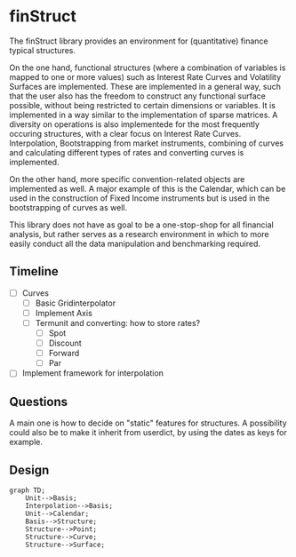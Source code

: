 # finStruct

The finStruct library provides an environment for (quantitative) finance typical structures.

On the one hand, functional structures (where a combination of variables is mapped to one or more values) such as Interest Rate Curves and Volatility Surfaces are implemented. These are implemented in a general way, such that the user also has the freedom to construct any functional surface possible, without being restricted to certain dimensions or variables. It is implemented in a way similar to the implementation of sparse matrices. 
A diversity on operations is also implementede for the most frequently occuring structures, with a clear focus on Interest Rate Curves. Interpolation, Bootstrapping from market instruments, combining of curves and calculating different types of rates and converting curves is implemented.

On the other hand, more specific convention-related objects are implemented as well. A major example of this is the Calendar, which can be used in the construction of Fixed Income instruments but is used in the bootstrapping of curves as well.

This library does not have as goal to be a one-stop-shop for all financial analysis, but rather serves as a research environment in which to more easily conduct all the data manipulation and benchmarking required.


## Timeline

- [ ] Curves
  -  [ ] Basic Gridinterpolator
  -  [ ] Implement Axis
  -  [ ] Termunit and converting: how to store rates?
     -   [ ] Spot
     -   [ ] Discount
     -   [ ] Forward
     -   [ ] Par
- [ ] Implement framework for interpolation

## Questions

A main one is how to decide on "static" features for structures.
A possibility could also be to make it inherit from userdict, by using the dates as keys for example.

## Design

```mermaid
graph TD;
    Unit-->Basis;
    Interpolation-->Basis;
    Unit-->Calendar;
    Basis-->Structure;
    Structure-->Point;
    Structure-->Curve;
    Structure-->Surface;
```
